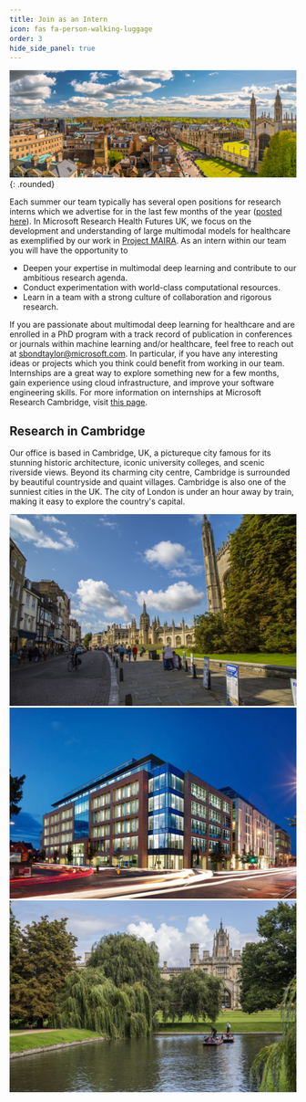 ```yaml
---
title: Join as an Intern
icon: fas fa-person-walking-luggage
order: 3
hide_side_panel: true
---
```


![Cambridge Aerial View](/assets/img/cambridge/cambridge_banner.jpg){: .rounded}

Each summer our team typically has several open positions for research interns which we advertise for in the last few months of the year ([posted here](https://jobs.careers.microsoft.com/global/en/search?lc=Cambridge%2C%20Cambridgeshire%2C%20United%20Kingdom&et=Internship&l=en_us)). In Microsoft Research Health Futures UK, we focus on the development and understanding of large multimodal models for healthcare as exemplified by our work in [Project MAIRA](https://aka.ms/maira). As an intern within our team you will have the opportunity to 
* Deepen your expertise in multimodal deep learning and contribute to our ambitious research agenda.
* Conduct experimentation with world-class computational resources.
* Learn in a team with a strong culture of collaboration and rigorous research.

If you are passionate about multimodal deep learning for healthcare and are enrolled in a PhD program with a track record of publication in conferences or journals within machine learning and/or healthcare, feel free to reach out at [sbondtaylor@microsoft.com](mailto:sbondtaylor@microsoft.com). In particular, if you have any interesting ideas or projects which you think could benefit from working in our team. Internships are a great way to explore something new for a few months, gain experience using cloud infrastructure, and improve your software engineering skills. For more information on internships at Microsoft Research Cambridge, visit [this page](https://www.microsoft.com/en-us/research/lab/microsoft-research-cambridge/internships/).


## Research in Cambridge

Our office is based in Cambridge, UK, a pictureque city famous for its stunning historic architecture, iconic university colleges, and scenic riverside views. Beyond its charming city centre, Cambridge is surrounded by beautiful countryside and quaint villages. Cambridge is also one of the sunniest cities in the UK. The city of London is under an hour away by train, making it easy to explore the country's capital.

<div class="row">
  <div class="col-md-4">
    <img src="/assets/img/cambridge/city_centre.jpg" alt="Cambridge City Centre" class="img-fluid rounded">
  </div>
  <div class="col-md-4">
    <img src="/assets/img/cambridge/microsoft_office.jpg" alt="Microsoft Office" class="img-fluid rounded">
  </div>
  <div class="col-md-4">
    <img src="/assets/img/cambridge/punting.jpg" alt="Punting in Cambridge" class="img-fluid rounded">
  </div>
</div>
